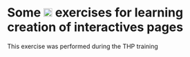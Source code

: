 # Some <img src="https://camo.githubusercontent.com/14758df13e2b9c312a5b911d3bb8b7418f7a8c3c/68747470733a2f2f64657669636f6e732e6769746875622e696f2f64657669636f6e2f64657669636f6e2e6769742f69636f6e732f6a6176617363726970742f6a6176617363726970742d6f726967696e616c2e737667" alt="javascript" width="20" height="20" data-canonical-src="https://devicons.github.io/devicon/devicon.git/icons/javascript/javascript-original.svg" style="max-width:100%;"> exercises for learning creation of interactives pages


This exercise was performed during the THP training